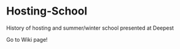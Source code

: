 # Hosting-School
History of hosting and summer/winter school presented at Deepest

Go to Wiki page!
